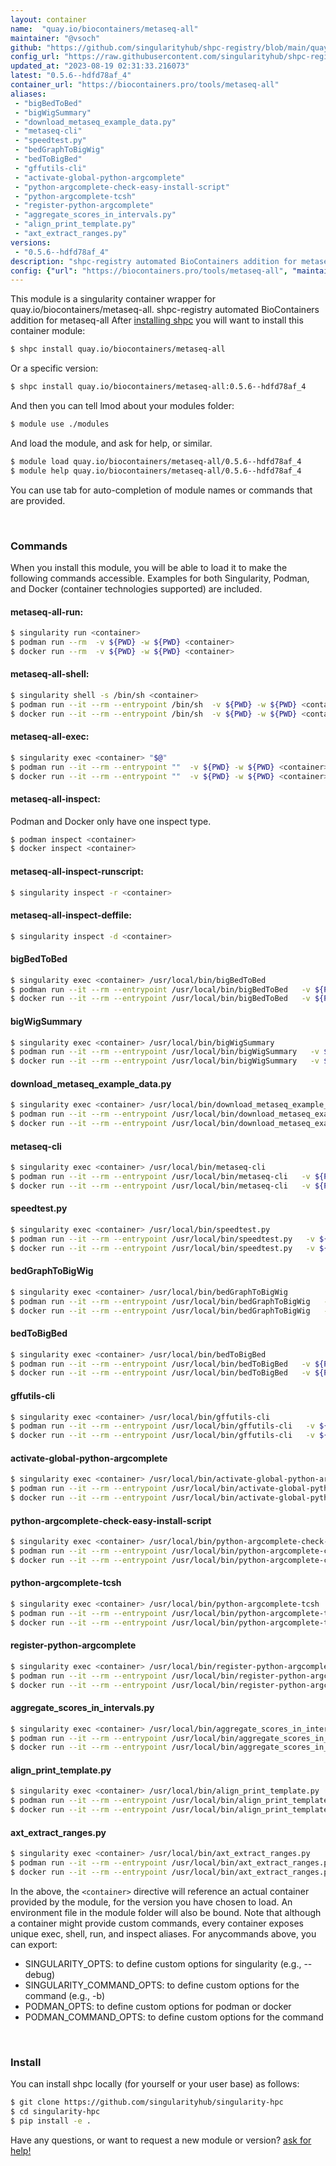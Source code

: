```yaml
---
layout: container
name:  "quay.io/biocontainers/metaseq-all"
maintainer: "@vsoch"
github: "https://github.com/singularityhub/shpc-registry/blob/main/quay.io/biocontainers/metaseq-all/container.yaml"
config_url: "https://raw.githubusercontent.com/singularityhub/shpc-registry/main/quay.io/biocontainers/metaseq-all/container.yaml"
updated_at: "2023-08-19 02:31:33.216073"
latest: "0.5.6--hdfd78af_4"
container_url: "https://biocontainers.pro/tools/metaseq-all"
aliases:
 - "bigBedToBed"
 - "bigWigSummary"
 - "download_metaseq_example_data.py"
 - "metaseq-cli"
 - "speedtest.py"
 - "bedGraphToBigWig"
 - "bedToBigBed"
 - "gffutils-cli"
 - "activate-global-python-argcomplete"
 - "python-argcomplete-check-easy-install-script"
 - "python-argcomplete-tcsh"
 - "register-python-argcomplete"
 - "aggregate_scores_in_intervals.py"
 - "align_print_template.py"
 - "axt_extract_ranges.py"
versions:
 - "0.5.6--hdfd78af_4"
description: "shpc-registry automated BioContainers addition for metaseq-all"
config: {"url": "https://biocontainers.pro/tools/metaseq-all", "maintainer": "@vsoch", "description": "shpc-registry automated BioContainers addition for metaseq-all", "latest": {"0.5.6--hdfd78af_4": "sha256:da4d442077917f5badb6c12006c40439728903cc532d247e5ea1adde4ee7c8e7"}, "tags": {"0.5.6--hdfd78af_4": "sha256:da4d442077917f5badb6c12006c40439728903cc532d247e5ea1adde4ee7c8e7"}, "docker": "quay.io/biocontainers/metaseq-all", "aliases": {"bigBedToBed": "/usr/local/bin/bigBedToBed", "bigWigSummary": "/usr/local/bin/bigWigSummary", "download_metaseq_example_data.py": "/usr/local/bin/download_metaseq_example_data.py", "metaseq-cli": "/usr/local/bin/metaseq-cli", "speedtest.py": "/usr/local/bin/speedtest.py", "bedGraphToBigWig": "/usr/local/bin/bedGraphToBigWig", "bedToBigBed": "/usr/local/bin/bedToBigBed", "gffutils-cli": "/usr/local/bin/gffutils-cli", "activate-global-python-argcomplete": "/usr/local/bin/activate-global-python-argcomplete", "python-argcomplete-check-easy-install-script": "/usr/local/bin/python-argcomplete-check-easy-install-script", "python-argcomplete-tcsh": "/usr/local/bin/python-argcomplete-tcsh", "register-python-argcomplete": "/usr/local/bin/register-python-argcomplete", "aggregate_scores_in_intervals.py": "/usr/local/bin/aggregate_scores_in_intervals.py", "align_print_template.py": "/usr/local/bin/align_print_template.py", "axt_extract_ranges.py": "/usr/local/bin/axt_extract_ranges.py"}}
---
```


This module is a singularity container wrapper for quay.io/biocontainers/metaseq-all.
shpc-registry automated BioContainers addition for metaseq-all
After [installing shpc](#install) you will want to install this container module:


```bash
$ shpc install quay.io/biocontainers/metaseq-all
```

Or a specific version:

```bash
$ shpc install quay.io/biocontainers/metaseq-all:0.5.6--hdfd78af_4
```

And then you can tell lmod about your modules folder:

```bash
$ module use ./modules
```

And load the module, and ask for help, or similar.

```bash
$ module load quay.io/biocontainers/metaseq-all/0.5.6--hdfd78af_4
$ module help quay.io/biocontainers/metaseq-all/0.5.6--hdfd78af_4
```

You can use tab for auto-completion of module names or commands that are provided.

<br>

### Commands

When you install this module, you will be able to load it to make the following commands accessible.
Examples for both Singularity, Podman, and Docker (container technologies supported) are included.

#### metaseq-all-run:

```bash
$ singularity run <container>
$ podman run --rm  -v ${PWD} -w ${PWD} <container>
$ docker run --rm  -v ${PWD} -w ${PWD} <container>
```

#### metaseq-all-shell:

```bash
$ singularity shell -s /bin/sh <container>
$ podman run --it --rm --entrypoint /bin/sh  -v ${PWD} -w ${PWD} <container>
$ docker run --it --rm --entrypoint /bin/sh  -v ${PWD} -w ${PWD} <container>
```

#### metaseq-all-exec:

```bash
$ singularity exec <container> "$@"
$ podman run --it --rm --entrypoint ""  -v ${PWD} -w ${PWD} <container> "$@"
$ docker run --it --rm --entrypoint ""  -v ${PWD} -w ${PWD} <container> "$@"
```

#### metaseq-all-inspect:

Podman and Docker only have one inspect type.

```bash
$ podman inspect <container>
$ docker inspect <container>
```

#### metaseq-all-inspect-runscript:

```bash
$ singularity inspect -r <container>
```

#### metaseq-all-inspect-deffile:

```bash
$ singularity inspect -d <container>
```


#### bigBedToBed

```bash
$ singularity exec <container> /usr/local/bin/bigBedToBed
$ podman run --it --rm --entrypoint /usr/local/bin/bigBedToBed   -v ${PWD} -w ${PWD} <container> -c " $@"
$ docker run --it --rm --entrypoint /usr/local/bin/bigBedToBed   -v ${PWD} -w ${PWD} <container> -c " $@"
```


#### bigWigSummary

```bash
$ singularity exec <container> /usr/local/bin/bigWigSummary
$ podman run --it --rm --entrypoint /usr/local/bin/bigWigSummary   -v ${PWD} -w ${PWD} <container> -c " $@"
$ docker run --it --rm --entrypoint /usr/local/bin/bigWigSummary   -v ${PWD} -w ${PWD} <container> -c " $@"
```


#### download_metaseq_example_data.py

```bash
$ singularity exec <container> /usr/local/bin/download_metaseq_example_data.py
$ podman run --it --rm --entrypoint /usr/local/bin/download_metaseq_example_data.py   -v ${PWD} -w ${PWD} <container> -c " $@"
$ docker run --it --rm --entrypoint /usr/local/bin/download_metaseq_example_data.py   -v ${PWD} -w ${PWD} <container> -c " $@"
```


#### metaseq-cli

```bash
$ singularity exec <container> /usr/local/bin/metaseq-cli
$ podman run --it --rm --entrypoint /usr/local/bin/metaseq-cli   -v ${PWD} -w ${PWD} <container> -c " $@"
$ docker run --it --rm --entrypoint /usr/local/bin/metaseq-cli   -v ${PWD} -w ${PWD} <container> -c " $@"
```


#### speedtest.py

```bash
$ singularity exec <container> /usr/local/bin/speedtest.py
$ podman run --it --rm --entrypoint /usr/local/bin/speedtest.py   -v ${PWD} -w ${PWD} <container> -c " $@"
$ docker run --it --rm --entrypoint /usr/local/bin/speedtest.py   -v ${PWD} -w ${PWD} <container> -c " $@"
```


#### bedGraphToBigWig

```bash
$ singularity exec <container> /usr/local/bin/bedGraphToBigWig
$ podman run --it --rm --entrypoint /usr/local/bin/bedGraphToBigWig   -v ${PWD} -w ${PWD} <container> -c " $@"
$ docker run --it --rm --entrypoint /usr/local/bin/bedGraphToBigWig   -v ${PWD} -w ${PWD} <container> -c " $@"
```


#### bedToBigBed

```bash
$ singularity exec <container> /usr/local/bin/bedToBigBed
$ podman run --it --rm --entrypoint /usr/local/bin/bedToBigBed   -v ${PWD} -w ${PWD} <container> -c " $@"
$ docker run --it --rm --entrypoint /usr/local/bin/bedToBigBed   -v ${PWD} -w ${PWD} <container> -c " $@"
```


#### gffutils-cli

```bash
$ singularity exec <container> /usr/local/bin/gffutils-cli
$ podman run --it --rm --entrypoint /usr/local/bin/gffutils-cli   -v ${PWD} -w ${PWD} <container> -c " $@"
$ docker run --it --rm --entrypoint /usr/local/bin/gffutils-cli   -v ${PWD} -w ${PWD} <container> -c " $@"
```


#### activate-global-python-argcomplete

```bash
$ singularity exec <container> /usr/local/bin/activate-global-python-argcomplete
$ podman run --it --rm --entrypoint /usr/local/bin/activate-global-python-argcomplete   -v ${PWD} -w ${PWD} <container> -c " $@"
$ docker run --it --rm --entrypoint /usr/local/bin/activate-global-python-argcomplete   -v ${PWD} -w ${PWD} <container> -c " $@"
```


#### python-argcomplete-check-easy-install-script

```bash
$ singularity exec <container> /usr/local/bin/python-argcomplete-check-easy-install-script
$ podman run --it --rm --entrypoint /usr/local/bin/python-argcomplete-check-easy-install-script   -v ${PWD} -w ${PWD} <container> -c " $@"
$ docker run --it --rm --entrypoint /usr/local/bin/python-argcomplete-check-easy-install-script   -v ${PWD} -w ${PWD} <container> -c " $@"
```


#### python-argcomplete-tcsh

```bash
$ singularity exec <container> /usr/local/bin/python-argcomplete-tcsh
$ podman run --it --rm --entrypoint /usr/local/bin/python-argcomplete-tcsh   -v ${PWD} -w ${PWD} <container> -c " $@"
$ docker run --it --rm --entrypoint /usr/local/bin/python-argcomplete-tcsh   -v ${PWD} -w ${PWD} <container> -c " $@"
```


#### register-python-argcomplete

```bash
$ singularity exec <container> /usr/local/bin/register-python-argcomplete
$ podman run --it --rm --entrypoint /usr/local/bin/register-python-argcomplete   -v ${PWD} -w ${PWD} <container> -c " $@"
$ docker run --it --rm --entrypoint /usr/local/bin/register-python-argcomplete   -v ${PWD} -w ${PWD} <container> -c " $@"
```


#### aggregate_scores_in_intervals.py

```bash
$ singularity exec <container> /usr/local/bin/aggregate_scores_in_intervals.py
$ podman run --it --rm --entrypoint /usr/local/bin/aggregate_scores_in_intervals.py   -v ${PWD} -w ${PWD} <container> -c " $@"
$ docker run --it --rm --entrypoint /usr/local/bin/aggregate_scores_in_intervals.py   -v ${PWD} -w ${PWD} <container> -c " $@"
```


#### align_print_template.py

```bash
$ singularity exec <container> /usr/local/bin/align_print_template.py
$ podman run --it --rm --entrypoint /usr/local/bin/align_print_template.py   -v ${PWD} -w ${PWD} <container> -c " $@"
$ docker run --it --rm --entrypoint /usr/local/bin/align_print_template.py   -v ${PWD} -w ${PWD} <container> -c " $@"
```


#### axt_extract_ranges.py

```bash
$ singularity exec <container> /usr/local/bin/axt_extract_ranges.py
$ podman run --it --rm --entrypoint /usr/local/bin/axt_extract_ranges.py   -v ${PWD} -w ${PWD} <container> -c " $@"
$ docker run --it --rm --entrypoint /usr/local/bin/axt_extract_ranges.py   -v ${PWD} -w ${PWD} <container> -c " $@"
```



In the above, the `<container>` directive will reference an actual container provided
by the module, for the version you have chosen to load. An environment file in the
module folder will also be bound. Note that although a container
might provide custom commands, every container exposes unique exec, shell, run, and
inspect aliases. For anycommands above, you can export:

 - SINGULARITY_OPTS: to define custom options for singularity (e.g., --debug)
 - SINGULARITY_COMMAND_OPTS: to define custom options for the command (e.g., -b)
 - PODMAN_OPTS: to define custom options for podman or docker
 - PODMAN_COMMAND_OPTS: to define custom options for the command

<br>

### Install

You can install shpc locally (for yourself or your user base) as follows:

```bash
$ git clone https://github.com/singularityhub/singularity-hpc
$ cd singularity-hpc
$ pip install -e .
```

Have any questions, or want to request a new module or version? [ask for help!](https://github.com/singularityhub/singularity-hpc/issues)